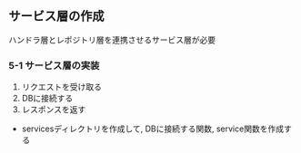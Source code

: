 ## サービス層の作成
ハンドラ層とレポジトリ層を連携させるサービス層が必要  

### 5-1 サービス層の実装
1. リクエストを受け取る
2. DBに接続する
3. レスポンスを返す

- servicesディレクトリを作成して, DBに接続する関数, service関数を作成する